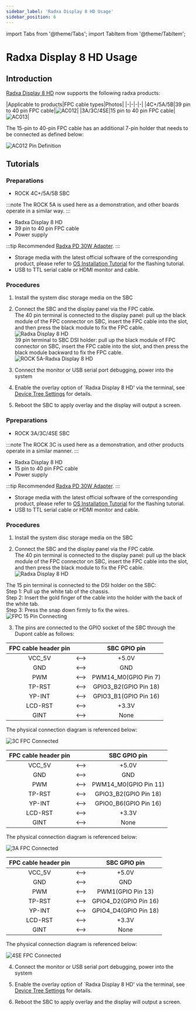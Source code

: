 ```yaml
---
sidebar_label: 'Radxa Display 8 HD Usage'
sidebar_position: 6
---
```


import Tabs from '@theme/Tabs';
import TabItem from '@theme/TabItem';

# Radxa Display 8 HD Usage

## Introduction

[Radxa Display 8 HD](lcd-8-hd-product) now supports the following radxa products:

|Applicable to products|FPC cable types|Photos|
|-|-|-|-|
|4C+/5A/5B|39 pin to 40 pin FPC cable|![AC012](/img/accessories/lcd-8-hd/ac013.webp)|
|3A/3C/4SE|15 pin to 40 pin FPC cable|![AC013](/img/accessories/lcd-8-hd/ac012.webp)|

The 15-pin to 40-pin FPC cable has an additional 7-pin holder that needs to be connected as defined below:

![AC012 Pin Definition](/img/accessories/lcd-8-hd/ac012-pin-definition.webp)

## Tutorials

<Tabs queryString="mode">
<TabItem value="39pin" label="4C+/5A/5B">

### Preparations

- ROCK 4C+/5A/5B SBC

:::note
The ROCK 5A is used here as a demonstration, and other boards operate in a similar way.
:::

- Radxa Display 8 HD
- 39 pin to 40 pin FPC cable
- Power supply

:::tip
Recommended  [Radxa PD 30W Adapter](/accessories/pd_30w).
:::

- Storage media with the latest official software of the corresponding product, please refer to [OS Installation Tutorial](/general-tutorial/os-installation) for the flashing tutorial.
- USB to TTL serial cable or HDMI monitor and cable.
 
### Procedures

1. Install the system disc storage media on the SBC

2. Connect the SBC and the display panel via the FPC cable.  
 The 40 pin terminal is connected to the display panel: pull up the black module of the FPC connector on SBC, insert the FPC cable into the slot, and then press the black module to fix the FPC cable.  
 ![Radxa Display 8 HD](/img/accessories/8hd-connect-fpc.webp)  
 39 pin terminal to SBC DSI holder: pull up the black module of FPC connector on SBC, insert the FPC cable into the slot, and then press the black module backward to fix the FPC cable.  
 ![ROCK 5A-Radxa Display 8 HD](/img/accessories/rock5a-connect-fpc.webp)

3. Connect the monitor or USB serial port debugging, power into the system

4. Enable the overlay option of `Radxa Display 8 HD' via the terminal, see [Device Tree Settings](/radxa-os/rsetup/devicetree) for details.

5. Reboot the SBC to apply overlay and the display will output a screen.

</TabItem>
<TabItem value="15pin" label="3A/3C/4SE">

### Ppreparations

- ROCK 3A/3C/4SE SBC

:::note
The ROCK 3C is used here as a demonstration, and other products operate in a similar manner.
:::

- Radxa Display 8 HD
- 15 pin to 40 pin FPC cable
- Power supply

:::tip
Recommended  [Radxa PD 30W Adapter](/accessories/pd_30w).
:::

- Storage media with the latest official software of the corresponding product, please refer to [OS Installation Tutorial](/general-tutorial/os-installation) for the flashing tutorial.
- USB to TTL serial cable or HDMI monitor and cable.
 
### Procedures

1. Install the system disc storage media on the SBC

2. Connect the SBC and the display panel via the FPC cable.  
 The 40 pin terminal is connected to the display panel: pull up the black module of the FPC connector on SBC, insert the FPC cable into the slot, and then press the black module to fix the FPC cable.  
 ![Radxa Display 8 HD](/img/accessories/8hd-connect-fpc.webp)  

 The 15 pin terminal is connected to the DSI holder on the SBC:  
Step 1: Pull up the white tab of the chassis.  
Step 2: Insert the gold finger of the cable into the holder with the back of the white tab.  
Step 3: Press the snap down firmly to fix the wires.  
 ![FPC 15 Pin Connecting](/img/accessories/lcd-8-hd/fpc-15-pin-connecting.webp)

3. The pins are connected to the GPIO socket of the SBC through the Dupont cable as follows:

<Tabs>
<TabItem value="3c" label="ROCK 3C">
<div className='gpio_style'>

| FPC cable header pin |      |            SBC GPIO pin             |
| :------------------: | :--: | :---------------------------------: |
|        VCC_5V        | <--> |  <div className='red'>+5.0V</div>   |
|         GND          | <--> |  <div className='black'>GND</div>   |
|         PWM          | <--> |        PWM14_M0(GPIO Pin 7)         |
|        TP-RST        | <--> |        GPIO3_B2(GPIO Pin 18)        |
|        YP-INT        | <--> |        GPIO3_B1(GPIO Pin 16)        |
|       LCD-RST        | <--> | <div className='yellow'>+3.3V</div> |
|         GINT         | <--> |                None                 |

The physical connection diagram is referenced below:

![3C FPC Connected](/img/accessories/lcd-8-hd/3c-fpc-connected.webp)

</div>
</TabItem>
<TabItem value="3a" label="ROCK 3A">
<div className='gpio_style'>

| FPC cable header pin |      |            SBC GPIO pin             |
| :------------------: | :--: | :---------------------------------: |
|        VCC_5V        | <--> |  <div className='red'>+5.0V</div>   |
|         GND          | <--> |  <div className='black'>GND</div>   |
|         PWM          | <--> |        PWM14_M0(GPIO Pin 11)        |
|        TP-RST        | <--> |        GPIO3_B2(GPIO Pin 18)        |
|        YP-INT        | <--> |        GPIO0_B6(GPIO Pin 16)        |
|       LCD-RST        | <--> | <div className='yellow'>+3.3V</div> |
|         GINT         | <--> |                None                 |

The physical connection diagram is referenced below:

![3A FPC Connected](/img/accessories/lcd-8-hd/3a-fpc-connected.webp)

</div>
</TabItem>
<TabItem value="4se" label="ROCK 4SE">
<div className='gpio_style'>

| FPC cable header pin |      |            SBC GPIO pin             |
| :------------------: | :--: | :---------------------------------: |
|        VCC_5V        | <--> |  <div className='red'>+5.0V</div>   |
|         GND          | <--> |  <div className='black'>GND</div>   |
|         PWM          | <--> |          PWM1(GPIO Pin 13)          |
|        TP-RST        | <--> |        GPIO4_D2(GPIO Pin 16)        |
|        YP-INT        | <--> |        GPIO4_D4(GPIO Pin 18)        |
|       LCD-RST        | <--> | <div className='yellow'>+3.3V</div> |
|         GINT         | <--> |                None                 |

The physical connection diagram is referenced below:

![4SE FPC Connected](/img/accessories/lcd-8-hd/4se-fpc-connected.webp)

</div>
</TabItem>
</Tabs>

4. Connect the monitor or USB serial port debugging, power into the system

5. Enable the overlay option of `Radxa Display 8 HD' via the terminal, see [Device Tree Settings](/radxa-os/rsetup/devicetree) for details.

6. Reboot the SBC to apply overlay and the display will output a screen.

</TabItem>
</Tabs>
